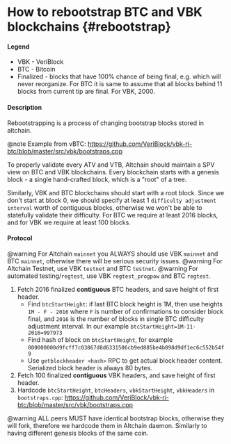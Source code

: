 # How to rebootstrap BTC and VBK blockchains {#rebootstrap}

#### Legend

- VBK - VeriBlock
- BTC - Bitcoin
- Finalized - blocks that have 100% chance of being final, e.g. which will never reorganize. For BTC it is same to assume that all blocks behind 11 blocks from current tip are final. For VBK, 2000.

#### Description

Rebootstrapping is a process of changing bootstrap blocks stored in altchain.

@note Example from vBTC: https://github.com/VeriBlock/vbk-ri-btc/blob/master/src/vbk/bootstraps.cpp

To properly validate every ATV and VTB, Altchain should maintain a SPV view on BTC and VBK blockchains.
Every blockchain starts with a genesis block - a single hand-crafted block, which is a "root" of a tree.

Similarly, VBK and BTC blockchains should start with a root block.
Since we don't start at block 0, we should specify at least 1 `difficulty adjustment interval` worth of contiguous blocks, otherwise we won't be able to statefully validate their difficulty.
For BTC we require at least 2016 blocks, and for VBK we require at least 100 blocks.

#### Protocol

@warning For Altchain `mainnet` you ALWAYS should use VBK `mainnet` and BTC `mainnet`, otherwise there will be serious security issues.
@warning For Altchain Testnet, use VBK `testnet` and BTC `testnet`.
@warning For automated testing/`regtest`, use VBK `regtest_progpow` and BTC `regtest`.

1. Fetch 2016 finalized **contiguous** BTC headers, and save height of first header.
    - Find `btcStartHeight`: if last BTC block height is 1M, then use heights `1M - F - 2016` where `F` is number of confirmations to consider block final, and `2016` is the number of blocks in single BTC difficulty adjustment interval. In our example `btcStartHeight=1M-11-2016=997973`
    - Find hash of block on `btcStartHeight`, for example `000000000d9fcff7c03867d8d6331506cb9ed885be4b098d9df1ec6c552b54f9`
    - Use `getblockheader <hash>` RPC to get actual block header content. Serialized block header is always 80 bytes.
2. Fetch 100 finalized **contiguous** VBK headers, and save height of first header.
3. Hardcode `btcStartHeight`, `btcHeaders`, `vbkStartHeight`, `vbkHeaders` in `bootstraps.cpp`: https://github.com/VeriBlock/vbk-ri-btc/blob/master/src/vbk/bootstraps.cpp

@warning ALL peers MUST have identical bootstrap blocks, otherwise they will fork, therefore we hardcode them in Altchain daemon. Similarly to having different genesis blocks of the same coin.
